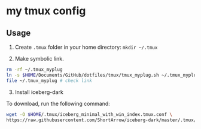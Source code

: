 # my tmux config 

## Usage

1. Create `.tmux` folder in your home directory: `mkdir ~/.tmux`

2. Make symbolic link.

```bash
rm -rf ~/.tmux_myplug
ln -s $HOME/Documents/GitHub/dotfiles/tmux/tmux_myplug.sh ~/.tmux_myplug # caution! Don't needs slash at last.
file ~/.tmux_myplug # check link
```

3. Install iceberg-dark

To download, run the following command:

```bash
wget -O $HOME/.tmux/iceberg_minimal_with_win_index.tmux.conf \
https://raw.githubusercontent.com/ShortArrow/iceberg-dark/master/.tmux/iceberg_minimal_with_win_index.tmux.conf
```

